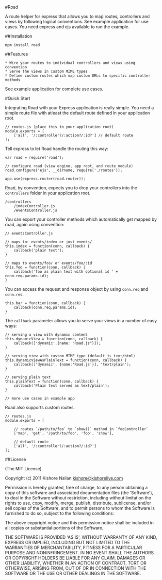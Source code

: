 #Road

A route helper for express that allows you to map routes, controllers and views by following logical conventions. See example application for use cases. You need express and ejs available to run the example.

##Installation

	npm install road

##Features

	* Wire your routes to individual controllers and views using convention
	* Serve the views in custom MIME types
	* Define custom routes which map custom URLs to specific controller methods
	
See example application for complete use cases.

#Quick Start

Integrating Road with your Express application is really simple. You need a simple route file with atleast the default route defined in your application root.

	// routes.js (place this in your application root)
	module.exports = [
		['all', '/:controller?/:action?/:id?'] // default route
	];

Tell express to let Road handle the routing this way:

	var road = require('road');

	// configure road (view engine, app root, and route module)
	road.configure('ejs', __dirname, require('./routes'));

    app.use(express.router(road.router));

Road, by convention, expects you to drop your controllers into the `controllers` folder in your application root. 

	/controllers
		/indexController.js
		/eventsController.js

You can export your controller methods which automatically get mapped by road, again using convention:

	// eventsController.js

	// maps to: events/index or just events/
	this.index = function(conn, callback) {
    	callback('plain text');
	}

	// maps to events/foo/ or events/foo/:id
	this.foo = function(conn, callback) {
		callback('foo as plain text with optional id ' + conn.req.params.id);
	}

You can access the request and response object by using `conn.req` and `conn.res`. 

	this.bar = function(conn, callback) {
		callback(conn.req.params.id);
	}

The `callback` parameter allows you to serve your views in a number of easy ways:

	// serving a view with dynamic content
	this.dynamicView = function(conn, callback) {
	    callback(['dynamic',{name: "Road.js"}]);
	}

	// serving view with custom MIME type (default is text/html)
	this.dynamicViewAsPlainText = function(conn, callback) {
	    callback(['dynamic', {name:'Road.js'}], 'text/plain');
	}

	// serving plain text
	this.plainText = function(conn, callback) {
	    callback('Plain text served as text/plain');
	}

	// more use cases in example app


Road also supports custom routes.

	// routes.js
	module.exports = [
		
		// routes `/path/to/foo` to `show()` method in `fooController`
		['map', 'get', '/path/to/foo', 'foo', 'show'],

		// default route
		['all', '/:controller?/:action?/:id?']
	];


##License

(The MIT License)

Copyright (c) 2011 Kishore Nallan  <kishore@kishorelive.com>

Permission is hereby granted, free of charge, to any person obtaining
a copy of this software and associated documentation files (the
'Software'), to deal in the Software without restriction, including
without limitation the rights to use, copy, modify, merge, publish,
distribute, sublicense, and/or sell copies of the Software, and to
permit persons to whom the Software is furnished to do so, subject to
the following conditions:

The above copyright notice and this permission notice shall be
included in all copies or substantial portions of the Software.

THE SOFTWARE IS PROVIDED 'AS IS', WITHOUT WARRANTY OF ANY KIND,
EXPRESS OR IMPLIED, INCLUDING BUT NOT LIMITED TO THE WARRANTIES OF
MERCHANTABILITY, FITNESS FOR A PARTICULAR PURPOSE AND NONINFRINGEMENT.
IN NO EVENT SHALL THE AUTHORS OR COPYRIGHT HOLDERS BE LIABLE FOR ANY
CLAIM, DAMAGES OR OTHER LIABILITY, WHETHER IN AN ACTION OF CONTRACT,
TORT OR OTHERWISE, ARISING FROM, OUT OF OR IN CONNECTION WITH THE
SOFTWARE OR THE USE OR OTHER DEALINGS IN THE SOFTWARE.
